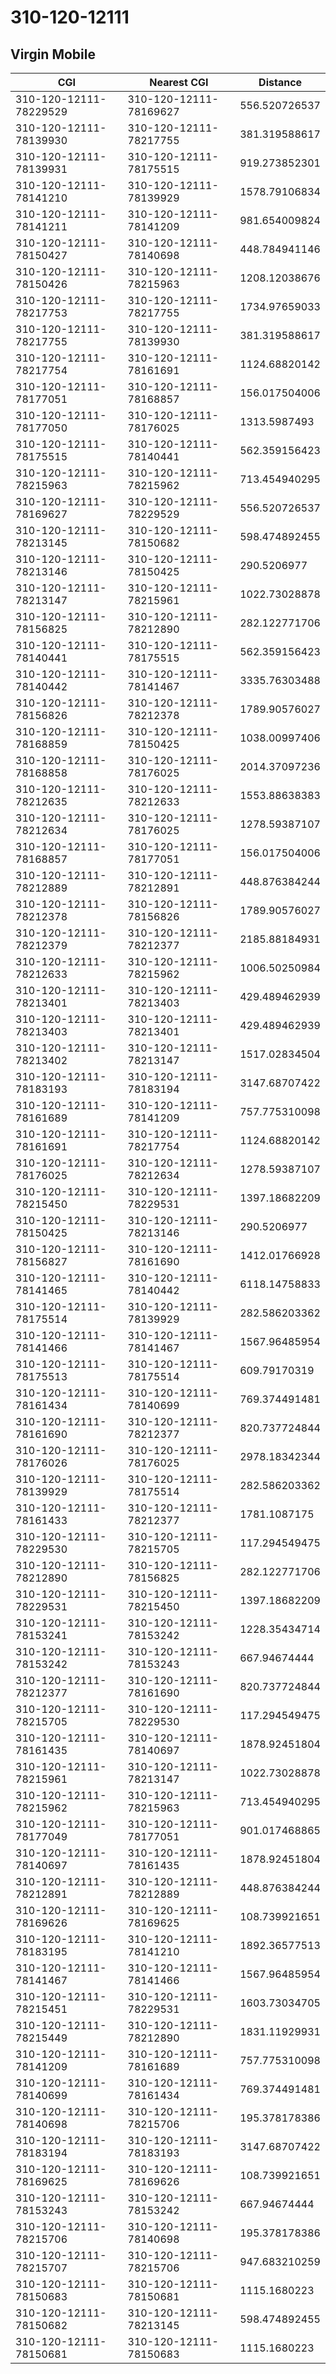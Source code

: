 # 310-120-12111
## Virgin Mobile


| CGI | Nearest CGI | Distance |
|-----|-------------|----------|
| 310-120-12111-78229529 | 310-120-12111-78169627 | 556.520726537 |
| 310-120-12111-78139930 | 310-120-12111-78217755 | 381.319588617 |
| 310-120-12111-78139931 | 310-120-12111-78175515 | 919.273852301 |
| 310-120-12111-78141210 | 310-120-12111-78139929 | 1578.79106834 |
| 310-120-12111-78141211 | 310-120-12111-78141209 | 981.654009824 |
| 310-120-12111-78150427 | 310-120-12111-78140698 | 448.784941146 |
| 310-120-12111-78150426 | 310-120-12111-78215963 | 1208.12038676 |
| 310-120-12111-78217753 | 310-120-12111-78217755 | 1734.97659033 |
| 310-120-12111-78217755 | 310-120-12111-78139930 | 381.319588617 |
| 310-120-12111-78217754 | 310-120-12111-78161691 | 1124.68820142 |
| 310-120-12111-78177051 | 310-120-12111-78168857 | 156.017504006 |
| 310-120-12111-78177050 | 310-120-12111-78176025 | 1313.5987493 |
| 310-120-12111-78175515 | 310-120-12111-78140441 | 562.359156423 |
| 310-120-12111-78215963 | 310-120-12111-78215962 | 713.454940295 |
| 310-120-12111-78169627 | 310-120-12111-78229529 | 556.520726537 |
| 310-120-12111-78213145 | 310-120-12111-78150682 | 598.474892455 |
| 310-120-12111-78213146 | 310-120-12111-78150425 | 290.5206977 |
| 310-120-12111-78213147 | 310-120-12111-78215961 | 1022.73028878 |
| 310-120-12111-78156825 | 310-120-12111-78212890 | 282.122771706 |
| 310-120-12111-78140441 | 310-120-12111-78175515 | 562.359156423 |
| 310-120-12111-78140442 | 310-120-12111-78141467 | 3335.76303488 |
| 310-120-12111-78156826 | 310-120-12111-78212378 | 1789.90576027 |
| 310-120-12111-78168859 | 310-120-12111-78150425 | 1038.00997406 |
| 310-120-12111-78168858 | 310-120-12111-78176025 | 2014.37097236 |
| 310-120-12111-78212635 | 310-120-12111-78212633 | 1553.88638383 |
| 310-120-12111-78212634 | 310-120-12111-78176025 | 1278.59387107 |
| 310-120-12111-78168857 | 310-120-12111-78177051 | 156.017504006 |
| 310-120-12111-78212889 | 310-120-12111-78212891 | 448.876384244 |
| 310-120-12111-78212378 | 310-120-12111-78156826 | 1789.90576027 |
| 310-120-12111-78212379 | 310-120-12111-78212377 | 2185.88184931 |
| 310-120-12111-78212633 | 310-120-12111-78215962 | 1006.50250984 |
| 310-120-12111-78213401 | 310-120-12111-78213403 | 429.489462939 |
| 310-120-12111-78213403 | 310-120-12111-78213401 | 429.489462939 |
| 310-120-12111-78213402 | 310-120-12111-78213147 | 1517.02834504 |
| 310-120-12111-78183193 | 310-120-12111-78183194 | 3147.68707422 |
| 310-120-12111-78161689 | 310-120-12111-78141209 | 757.775310098 |
| 310-120-12111-78161691 | 310-120-12111-78217754 | 1124.68820142 |
| 310-120-12111-78176025 | 310-120-12111-78212634 | 1278.59387107 |
| 310-120-12111-78215450 | 310-120-12111-78229531 | 1397.18682209 |
| 310-120-12111-78150425 | 310-120-12111-78213146 | 290.5206977 |
| 310-120-12111-78156827 | 310-120-12111-78161690 | 1412.01766928 |
| 310-120-12111-78141465 | 310-120-12111-78140442 | 6118.14758833 |
| 310-120-12111-78175514 | 310-120-12111-78139929 | 282.586203362 |
| 310-120-12111-78141466 | 310-120-12111-78141467 | 1567.96485954 |
| 310-120-12111-78175513 | 310-120-12111-78175514 | 609.79170319 |
| 310-120-12111-78161434 | 310-120-12111-78140699 | 769.374491481 |
| 310-120-12111-78161690 | 310-120-12111-78212377 | 820.737724844 |
| 310-120-12111-78176026 | 310-120-12111-78176025 | 2978.18342344 |
| 310-120-12111-78139929 | 310-120-12111-78175514 | 282.586203362 |
| 310-120-12111-78161433 | 310-120-12111-78212377 | 1781.1087175 |
| 310-120-12111-78229530 | 310-120-12111-78215705 | 117.294549475 |
| 310-120-12111-78212890 | 310-120-12111-78156825 | 282.122771706 |
| 310-120-12111-78229531 | 310-120-12111-78215450 | 1397.18682209 |
| 310-120-12111-78153241 | 310-120-12111-78153242 | 1228.35434714 |
| 310-120-12111-78153242 | 310-120-12111-78153243 | 667.94674444 |
| 310-120-12111-78212377 | 310-120-12111-78161690 | 820.737724844 |
| 310-120-12111-78215705 | 310-120-12111-78229530 | 117.294549475 |
| 310-120-12111-78161435 | 310-120-12111-78140697 | 1878.92451804 |
| 310-120-12111-78215961 | 310-120-12111-78213147 | 1022.73028878 |
| 310-120-12111-78215962 | 310-120-12111-78215963 | 713.454940295 |
| 310-120-12111-78177049 | 310-120-12111-78177051 | 901.017468865 |
| 310-120-12111-78140697 | 310-120-12111-78161435 | 1878.92451804 |
| 310-120-12111-78212891 | 310-120-12111-78212889 | 448.876384244 |
| 310-120-12111-78169626 | 310-120-12111-78169625 | 108.739921651 |
| 310-120-12111-78183195 | 310-120-12111-78141210 | 1892.36577513 |
| 310-120-12111-78141467 | 310-120-12111-78141466 | 1567.96485954 |
| 310-120-12111-78215451 | 310-120-12111-78229531 | 1603.73034705 |
| 310-120-12111-78215449 | 310-120-12111-78212890 | 1831.11929931 |
| 310-120-12111-78141209 | 310-120-12111-78161689 | 757.775310098 |
| 310-120-12111-78140699 | 310-120-12111-78161434 | 769.374491481 |
| 310-120-12111-78140698 | 310-120-12111-78215706 | 195.378178386 |
| 310-120-12111-78183194 | 310-120-12111-78183193 | 3147.68707422 |
| 310-120-12111-78169625 | 310-120-12111-78169626 | 108.739921651 |
| 310-120-12111-78153243 | 310-120-12111-78153242 | 667.94674444 |
| 310-120-12111-78215706 | 310-120-12111-78140698 | 195.378178386 |
| 310-120-12111-78215707 | 310-120-12111-78215706 | 947.683210259 |
| 310-120-12111-78150683 | 310-120-12111-78150681 | 1115.1680223 |
| 310-120-12111-78150682 | 310-120-12111-78213145 | 598.474892455 |
| 310-120-12111-78150681 | 310-120-12111-78150683 | 1115.1680223 |
